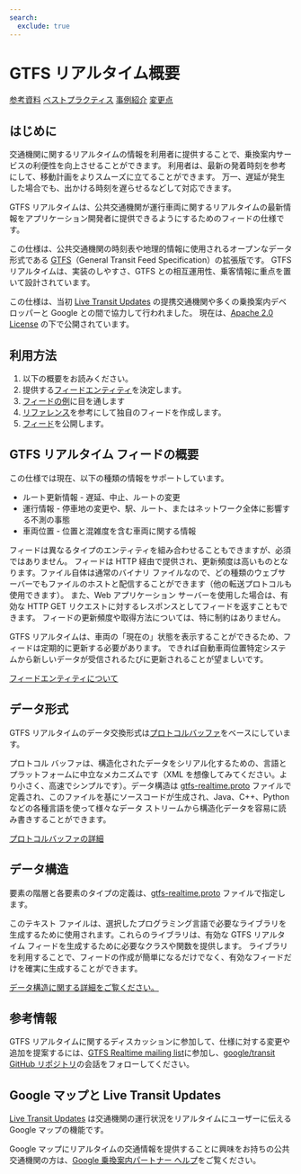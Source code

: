 ```yaml
---
search:
  exclude: true
---
```


# GTFS リアルタイム概要

<div class="landing-page">
   <a class="button" href="reference">参考資料</a>
   <a class="button" href="best-practices">ベストプラクティス</a>
   <a class="button" href="feed-examples">事例紹介</a>
   <a class="button" href="changes">変更点</a>
</div>

## はじめに

交通機関に関するリアルタイムの情報を利用者に提供することで、乗換案内サービスの利便性を向上させることができます。 利用者は、最新の発着時刻を参考にして、移動計画をよりスムーズに立てることができます。 万一、遅延が発生した場合でも、出かける時刻を遅らせるなどして対応できます。

GTFS リアルタイムは、公共交通機関が運行車両に関するリアルタイムの最新情報をアプリケーション開発者に提供できるようにするためのフィードの仕様です。

この仕様は、公共交通機関の時刻表や地理的情報に使用されるオープンなデータ形式である [GTFS](../schedule/reference)（General Transit Feed Specification）の拡張版です。 GTFS リアルタイムは、実装のしやすさ、GTFS との相互運用性、乗客情報に重点を置いて設計されています。

この仕様は、当初 [Live Transit Updates](https://developers.google.com/transit/google-transit#LiveTransitUpdates) の提携交通機関や多くの乗換案内デベロッパーと Google との間で協力して行われました。 現在は、[Apache 2.0 License](https://www.apache.org/licenses/LICENSE-2.0.html) の下で公開されています。

## 利用方法

1. 以下の概要をお読みください。
2. 提供する[フィードエンティティ](feed-entities)を決定します。
3. [フィードの例](feed-examples)に目を通します
4. [リファレンス](reference)を参考にして独自のフィードを作成します。
5. [フィード](best-practices/#feed-publishing-general-practices)を公開します。

## GTFS リアルタイム フィードの概要

この仕様では現在、以下の種類の情報をサポートしています。

*   ルート更新情報 - 遅延、中止、ルートの変更
*   運行情報 - 停車地の変更や、駅、ルート、またはネットワーク全体に影響する不測の事態
*   車両位置 - 位置と混雑度を含む車両に関する情報

フィードは異なるタイプのエンティティを組み合わせることもできますが、必須ではありません。 フィードは HTTP 経由で提供され、更新頻度は高いものとなります。ファイル自体は通常のバイナリ ファイルなので、どの種類のウェブサーバーでもファイルのホストと配信することができます（他の転送プロトコルも使用できます）。 また、Web アプリケーション サーバーを使用した場合は、有効な HTTP GET リクエストに対するレスポンスとしてフィードを返すこともできます。 フィードの更新頻度や取得方法については、特に制約はありません。

GTFS リアルタイムは、車両の「現在の」状態を表示することができるため、フィードは定期的に更新する必要があります。 できれば自動車両位置特定システムから新しいデータが受信されるたびに更新されることが望ましいです。

[フィードエンティティについて](feed-entities)

## データ形式

GTFS リアルタイムのデータ交換形式は[プロトコルバッファ](https://developers.google.com/protocol-buffers/)をベースにしています。

プロトコル バッファは、構造化されたデータをシリアル化するための、言語とプラットフォームに中立なメカニズムです（XML を想像してみてください。より小さく、高速でシンプルです）。データ構造は [gtfs-realtime.proto](proto) ファイルで定義され、このファイルを基にソースコードが生成され、Java、C++、Python などの各種言語を使って様々なデータ ストリームから構造化データを容易に読み書きすることができます。

[プロトコルバッファの詳細](https://developers.google.com/protocol-buffers/)

## データ構造

要素の階層と各要素のタイプの定義は、[gtfs-realtime.proto](proto) ファイルで指定します。

このテキスト ファイルは、選択したプログラミング言語で必要なライブラリを生成するために使用されます。これらのライブラリは、有効な GTFS リアルタイム フィードを生成するために必要なクラスや関数を提供します。 ライブラリを利用することで、フィードの作成が簡単になるだけでなく、有効なフィードだけを確実に生成することができます。

[データ構造に関する詳細をご覧ください。](reference)

## 参考情報

GTFS リアルタイムに関するディスカッションに参加して、仕様に対する変更や追加を提案するには、[GTFS Realtime mailing list](https://groups.google.com/group/gtfs-realtime)に参加し、[google/transit GitHub リポジトリ](https://github.com/google/transit)の会話をフォローしてください。

## Google マップと Live Transit Updates

[Live Transit Updates](https://developers.google.com/transit/google-transit#LiveTransitUpdates) は交通機関の運行状況をリアルタイムにユーザーに伝える Google マップの機能です。

Google マップにリアルタイムの交通情報を提供することに興味をお持ちの公共交通機関の方は、[Google 乗換案内パートナー ヘルプ](https://developers.google.com/transit/google-transit#LiveTransitUpdates)をご覧ください。

